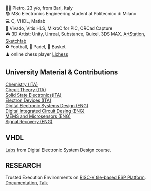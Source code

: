 :raising_hand_man: Pietro, 23 y/o, from Bari, Italy  
:books: MSc Electronics Engineering student at Politecnico di Milano  
:computer: C, VHDL, Matlab  
:floppy_disk: Vivado, Vitis HLS, MikroC for PIC, ORCad Capture  
:video_game: 3D Artist: Unity, Unreal, Substance, Quixel, 3DS MAX. [ArtStation](https://www.artstation.com/pegol), [Sketchfab](https://sketchfab.com/pietz/models)  
:soccer: Football, :tennis: Padel, :basketball: Basket  
:chess_pawn: online chess player [Lichess](https://lichess.org/@/pegol)  

## University Material & Contributions ##
[Chemistry (ITA)](https://github.com/PietroG51/PietroG51/blob/main/EE_Notes/Chemistry_PG.pdf)  
[Circuit Theory (ITA)](https://github.com/PietroG51/PietroG51/blob/main/EE_Notes/CircuitTheory_PG.pdf)  
[Solid State Electronics(ITA)](https://github.com/PietroG51/PietroG51/blob/main/EE_Notes/ESS_PG.pdf)  
[Electron Devices (ITA)](https://github.com/PietroG51/PietroG51/blob/main/EE_Notes/ElectronDevices_PG.pdf)  
[Digital Electronic Systems Design (ENG)](https://github.com/PietroG51/PietroG51/blob/main/EE_Notes/DESD_PG.pdf)  
[Digital Integrated Circuit Desing (ENG)](https://github.com/PietroG51/PietroG51/blob/main/EE_Notes/DICD_PG.pdf)  
[MEMS and Microsensors (ENG)](https://github.com/PietroG51/PietroG51/blob/main/EE_Notes/MEMS_PG.pdf)  
[Signal Recovery (ENG)](https://github.com/PietroG51/PietroG51/blob/main/EE_Notes/SR_PG.pdf) 

## VHDL ##
[Labs](https://github.com/PietroG51/PietroG51/tree/main/EE_VHDL_Projects) from Digital Electronic System Design course.

## RESEARCH ##
Trusted Execution Environments on [RISC-V tile-based ESP Platform](https://www.esp.cs.columbia.edu/). [Documentation](https://github.com/PietroG51/PietroG51/blob/main/EE_Documentation/TEE/TEE_PG.pdf), [Talk](https://github.com/PietroG51/PietroG51/blob/main/EE_Documentation/TEE/TEE_FinalTalk.pdf)   
